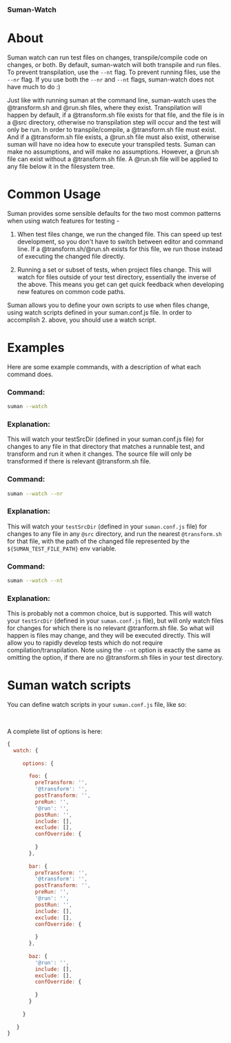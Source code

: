 

###  Suman-Watch

# About
Suman watch can run test files on changes, transpile/compile code on changes, or both. By default, suman-watch
will both transpile and run files. To prevent transpilation, use the `--nt` flag. To prevent running files, 
use the `--nr` flag. If you use both the `--nr` and `--nt` flags, suman-watch does not have much to do :)

Just like with running suman at the command line, suman-watch uses the @transform.sh and @run.sh files,
where they exist. Transpilation will happen by default, if a @transform.sh file exists for that file, 
and the file is in a @src directory, otherwise no transpilation step will occur and the test will only be run.
In order to transpile/compile, a @transform.sh file must exist. And if a @transform.sh file exists, a
@run.sh file must also exist, otherwise suman will have no idea how to execute your transpiled tests. Suman
can make no assumptions, and will make no assumptions. However, a @run.sh file can exist without a @transform.sh file.
A @run.sh file will be applied to any file below it in the filesystem tree.


# Common Usage 
Suman provides some sensible defaults for the two most common patterns when using watch features for testing -

1. When test files change, we run the changed file. This can speed up test development, so you don't have to switch between
editor and command line. If a @transform.sh/@run.sh exists for this file, we run those instead of executing the changed
file directly.

2. Running a set or subset of tests, when project files change. This will watch for files outside of your test directory,
essentially the inverse of the above. This means you get can get quick feedback when developing new features
on common code paths.


Suman allows you to define your own scripts to use when files change, using watch scripts defined in
your suman.conf.js file. In order to accomplish 2. above, you should use a watch script.

# Examples

Here are some example commands, with a description of what each command does.

### Command:
```bash
suman --watch
```
### Explanation:

This will watch your testSrcDir (defined in your suman.conf.js file) for changes to any file in that directory
that matches a runnable test, and transform and run it when it changes. The source file will only be transformed
if there is relevant @transform.sh file.


### Command:
```bash
suman --watch --nr
```
### Explanation:

This will watch your `testSrcDir` (defined in your `suman.conf.js` file) for changes to any file in any `@src` directory,
and run the nearest `@transform.sh` for that file, with the path of the changed file represented by the `${SUMAN_TEST_FILE_PATH}`
env variable.


### Command:
```bash
suman --watch --nt
```
### Explanation:

This is probably not a common choice, but is supported. This will watch your `testSrcDir` 
(defined in your `suman.conf.js` file), but will only watch files for changes for which there is no relevant
@tranform.sh file. So what will happen is files may change, and they will be executed directly. This will
allow you to rapidly develop tests which do not require compilation/transpilation. Note using the `--nt` option
is exactly the same as omitting the option, if there are no @transform.sh files in your test directory.


# Suman watch scripts

You can define watch scripts in your `suman.conf.js` file, like so:

<br>

A complete list of options is here:
```javascript
{
  watch: {
 
     options: {
 
       foo: {
         preTransform: '',
         '@transform': '',
         postTransform: '',
         preRun: '',
         '@run': '',
         postRun: '',
         include: [],
         exclude: [],
         confOverride: {
 
         }
       },
 
       bar: {
         preTransform: '',
         '@transform': '',
         postTransform: '',
         preRun: '',
         '@run': '',
         postRun: '',
         include: [],
         exclude: [],
         confOverride: {
 
         }
       },
 
       baz: {
         '@run': '',
         include: [],
         exclude: [],
         confOverride: {
 
         }
       }
 
     }
 
   }
}

```

